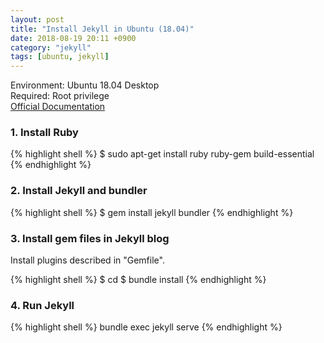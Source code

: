 ```yaml
---
layout: post
title: "Install Jekyll in Ubuntu (18.04)"
date: 2018-08-19 20:11 +0900
category: "jekyll"
tags: [ubuntu, jekyll]
---
```


Environment: Ubuntu 18.04 Desktop  
Required: Root privilege   
[Official Documentation](https://jekyllrb.com/docs/installation/)  

### 1. Install Ruby
  
{% highlight shell %}
$ sudo apt-get install ruby ruby-gem build-essential
{% endhighlight %} 

### 2. Install Jekyll and bundler

{% highlight shell %}
$ gem install jekyll bundler
{% endhighlight %}

### 3. Install gem files in Jekyll blog

Install plugins described in "Gemfile".  

{% highlight shell %}
$ cd <jekyll blog directory>
$ bundle install 
{% endhighlight %}

### 4. Run Jekyll

{% highlight shell %}
bundle exec jekyll serve
{% endhighlight %}